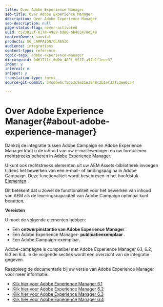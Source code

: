 ```yaml
---
title: Over Adobe Experience Manager
seo-title: Over Adobe Experience Manager
description: Over Adobe Experience Manager
seo-description: null
page-status-flag: never-activated
uuid: c523822f-8178-4989-bd88-ab402470e540
contentOwner: sauviat
products: SG_CAMPAIGN/CLASSIC
audience: integrations
content-type: reference
topic-tags: adobe-experience-manager
discoiquuid: 0d617f1c-0d0b-489f-9027-a92b1f1eee37
index: y
internal: n
snippet: y
translation-type: tm+mt
source-git-commit: 34cd6e6cf5652c9e2163848c2b1ef32f53ee6ca4

---
```



# Over Adobe Experience Manager{#about-adobe-experience-manager}

Dankzij de integratie tussen Adobe Campaign en Adobe Experience Manager kunt u de inhoud van uw e-mailleveringen en uw formulieren rechtstreeks beheren in Adobe Experience Manager.

U kunt ook rechtstreeks elementen uit uw AEM Assets-bibliotheek invoegen tijdens het bewerken van een e-mail- of landingspagina in Adobe Campaign. Deze functionaliteit wordt beschreven in het hoofdstuk [Elementen](../../integrations/using/sharing-assets-with-adobe-experience-cloud.md) .

Dit betekent dat u zowel de functionaliteit voor het bewerken van inhoud van AEM als de leveringscapaciteit van Adobe Campaign optimaal kunt benutten.

**Vereisten**

U moet de volgende elementen hebben:

* Een **ontwerpinstantie van Adobe Experience Manager** .
* Een Adobe Experience Manager- **publicatieexemplaar** .
* Een Adobe Campaign-exemplaar.

Adobe-campagne is compatibel met Adobe Experience Manager 6.1, 6.2, 6.3 en 6.4. In de volgende secties wordt een overzicht van de integratie gegeven.

Raadpleeg de documentatie bij uw versie van Adobe Experience Manager voor meer informatie:

* [Klik hier voor Adobe Experience Manager 6.1](https://docs.adobe.com/docs/en/aem/6-1/administer/integration/marketing-cloud/campaign/campaignonpremise.html)
* [Klik hier voor Adobe Experience Manager 6.2](https://docs.adobe.com/docs/en/aem/6-2/administer/integration/marketing-cloud/campaign/campaignonpremise.html)
* [Klik hier voor Adobe Experience Manager 6.3](https://helpx.adobe.com/experience-manager/6-3/sites/administering/using/campaignonpremise.html)
* [Klik hier voor Adobe Experience Manager 6.4](https://helpx.adobe.com/experience-manager/6-4/sites/administering/using/campaignonpremise.html)

